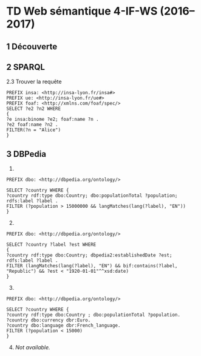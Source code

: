 TD Web sémantique 4-IF-WS (2016–2017)
=====================================

1 Découverte
------------

2 SPARQL
--------

2.3 Trouver la requête

```sparql
PREFIX insa: <http://insa-lyon.fr/insa#>
PREFIX ue: <http://insa-lyon.fr/ue#>
PREFIX foaf: <http://xmlns.com/foaf/spec/>
SELECT ?e2 ?n2 WHERE
{
?e insa:binome ?e2; foaf:name ?n .
?e2 foaf:name ?n2 .
FILTER(?n = "Alice")
}
```

3 DBPedia
---------

1. 

```sparql
PREFIX dbo: <http://dbpedia.org/ontology/>

SELECT ?country WHERE {
?country rdf:type dbo:Country; dbo:populationTotal ?population; rdfs:label ?label .
FILTER (?population > 15000000 && langMatches(lang(?label), "EN"))
}
```

2. 
```sparql
PREFIX dbo: <http://dbpedia.org/ontology/>

SELECT ?country ?label ?est WHERE
{
?country rdf:type dbo:Country; dbpedia2:establishedDate ?est; rdfs:label ?label .
FILTER (langMatches(lang(?label), "EN") && bif:contains(?label, "Republic") && ?est < "1920-01-01"^^xsd:date)
}
```

3.
```sparql
PREFIX dbo: <http://dbpedia.org/ontology/>

SELECT ?country WHERE {
?country rdf:type dbo:Country ; dbo:populationTotal ?population.
?country dbo:currency dbr:Euro.
?country dbo:language dbr:French_language.
FILTER (?population < 15000)
}
```

4. *Not available.*
